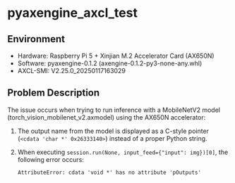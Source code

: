# pyaxengine_axcl_test

## Environment
- Hardware: Raspberry Pi 5 + Xinjian M.2 Accelerator Card (AX650N)
- Software: pyaxengine-0.1.2 (axengine-0.1.2-py3-none-any.whl)
- AXCL-SMI: V2.25.0_20250117163029

## Problem Description
The issue occurs when trying to run inference with a MobileNetV2 model (torch_vision_mobilenet_v2.axmodel) using the AX650N accelerator:

1. The output name from the model is displayed as a C-style pointer (`<cdata 'char *' 0x26333140>`) instead of a proper Python string.

2. When executing `session.run(None, input_feed={"input": img})[0]`, the following error occurs:
   ```
   AttributeError: cdata 'void *' has no attribute 'pOutputs'
   ```




